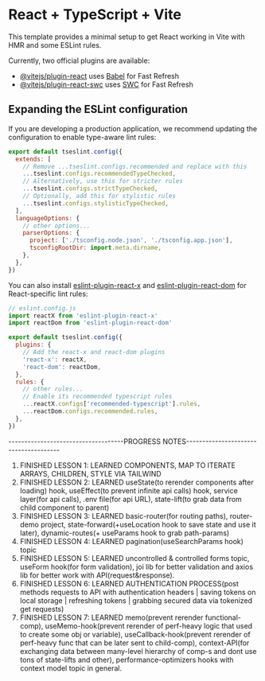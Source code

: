 # React + TypeScript + Vite

This template provides a minimal setup to get React working in Vite with HMR and some ESLint rules.

Currently, two official plugins are available:

- [@vitejs/plugin-react](https://github.com/vitejs/vite-plugin-react/blob/main/packages/plugin-react) uses [Babel](https://babeljs.io/) for Fast Refresh
- [@vitejs/plugin-react-swc](https://github.com/vitejs/vite-plugin-react/blob/main/packages/plugin-react-swc) uses [SWC](https://swc.rs/) for Fast Refresh

## Expanding the ESLint configuration

If you are developing a production application, we recommend updating the configuration to enable type-aware lint rules:

```js
export default tseslint.config({
  extends: [
    // Remove ...tseslint.configs.recommended and replace with this
    ...tseslint.configs.recommendedTypeChecked,
    // Alternatively, use this for stricter rules
    ...tseslint.configs.strictTypeChecked,
    // Optionally, add this for stylistic rules
    ...tseslint.configs.stylisticTypeChecked,
  ],
  languageOptions: {
    // other options...
    parserOptions: {
      project: ['./tsconfig.node.json', './tsconfig.app.json'],
      tsconfigRootDir: import.meta.dirname,
    },
  },
})
```

You can also install [eslint-plugin-react-x](https://github.com/Rel1cx/eslint-react/tree/main/packages/plugins/eslint-plugin-react-x) and [eslint-plugin-react-dom](https://github.com/Rel1cx/eslint-react/tree/main/packages/plugins/eslint-plugin-react-dom) for React-specific lint rules:

```js
// eslint.config.js
import reactX from 'eslint-plugin-react-x'
import reactDom from 'eslint-plugin-react-dom'

export default tseslint.config({
  plugins: {
    // Add the react-x and react-dom plugins
    'react-x': reactX,
    'react-dom': reactDom,
  },
  rules: {
    // other rules...
    // Enable its recommended typescript rules
    ...reactX.configs['recommended-typescript'].rules,
    ...reactDom.configs.recommended.rules,
  },
})
```

------------------------------------PROGRESS NOTES--------------------------------------

1. FINISHED LESSON 1: LEARNED COMPONENTS, MAP TO ITERATE ARRAYS, CHILDREN, STYLE VIA TAILWIND
2. FINISHED LESSON 2: LEARNED useState(to rerender components after loading) hook, useEffect(to prevent infinite api calls) hook, service layer(for api calls), .env file(for api URL), state-lift(to grab data from child component to parent)
3. FINISHED LESSON 3: LEARNED basic-router(for routing paths), router-demo project, state-forward(+useLocation hook to save state and use it later), dynamic-routes(+ useParams hook to grab path-params)
4. FINISHED LESSON 4: LEARNED pagination(useSearchParams hook) topic
5. FINISHED LESSON 5: LEARNED uncontrolled & controlled forms topic, useForm hook(for form validation), joi lib for better validation and axios lib for better work with API(request&response).
6. FINISHED LESSON 6: LEARNED AUTHENTICATION PROCESS(post methods requests to API with authentication headers | saving tokens on local storage | refreshing tokens | grabbing secured data via tokenized get requests)
7. FINISHED LESSON 7: LEARNED memo(prevent rerender functional-comp), useMemo-hook(prevent rerender of perf-heavy logic that used to create some obj or variable), useCallback-hook(prevent rerender of perf-heavy func that can be later sent to child-comp), context-API(for exchanging data between many-level hierarchy of comp-s and dont use tons of state-lifts and other), performance-optimizers hooks with context model topic in general.